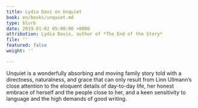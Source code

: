 ```yaml
---
title: Lydia Davi on Unquiet
book: en/books/unquiet.md
type: blurb
date: 2019-01-02 05:00:00 +0000
attribution: Lydia Davis, author of *The End of the Story*
file: ''
featured: false
weight: ''

---
```

Unquiet is a wonderfully absorbing and moving family story told with a directness, naturalness, and grace that can only result from Linn Ullmann’s close attention to the eloquent details of day-to-day life, her honest embrace of herself and the people close to her, and a keen sensitivity to language and the high demands of good writing.